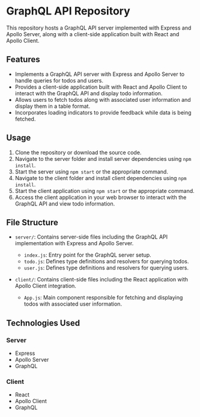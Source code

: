 # GraphQL API Repository

This repository hosts a GraphQL API server implemented with Express and Apollo Server, along with a client-side application built with React and Apollo Client.

## Features

- Implements a GraphQL API server with Express and Apollo Server to handle queries for todos and users.
- Provides a client-side application built with React and Apollo Client to interact with the GraphQL API and display todo information.
- Allows users to fetch todos along with associated user information and display them in a table format.
- Incorporates loading indicators to provide feedback while data is being fetched.

## Usage

1. Clone the repository or download the source code.
2. Navigate to the server folder and install server dependencies using `npm install`.
3. Start the server using `npm start` or the appropriate command.
4. Navigate to the client folder and install client dependencies using `npm install`.
5. Start the client application using `npm start` or the appropriate command.
6. Access the client application in your web browser to interact with the GraphQL API and view todo information.

## File Structure

- `server/`: Contains server-side files including the GraphQL API implementation with Express and Apollo Server.
  - `index.js`: Entry point for the GraphQL server setup.
  - `todo.js`: Defines type definitions and resolvers for querying todos.
  - `user.js`: Defines type definitions and resolvers for querying users.

- `client/`: Contains client-side files including the React application with Apollo Client integration.
  - `App.js`: Main component responsible for fetching and displaying todos with associated user information.

## Technologies Used

### Server
- Express
- Apollo Server
- GraphQL

### Client
- React
- Apollo Client
- GraphQL
